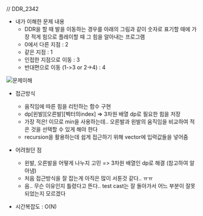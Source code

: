 // DDR_2342

- 내가 이해한 문제 내용
	- DDR을 할 때 발을 이동하는 경우를 아래의 그림과 같이 숫자로 표기할 때에 가장 적게 힘으로 플레이할 때 그 힘을 알아내는 프로그램
	- 0에서 다른 지점 : 2
	- 같은 지점 : 1
	- 인접한 지점으로 이동 : 3
	- 반대편으로 이동 (1->3 or 2->4) : 4

![문제이해](https://www.acmicpc.net/JudgeOnline/upload/201011/ddr.PNG)

- 접근방식
	- 움직임에 따른 힘을 리턴하는 함수 구현
	- dp[왼발][오른발][벡터의index] => 3차원 배열 dp로 필요한 힘을 저장
	- 가장 적은! 이므로 min을 사용하는데.. 오른발과 왼발의 움직임을 비교하여 적은 것을 선택할 수 있게 해야 한다
	- recursion을 활용하는데 쉽게 접근하기 위해 vector에 입력값들을 넣어줌
	

- 어려웠던 점
	- 왼발, 오른발을 어떻게 나누지 고민 => 3차원 배열인 dp로 해결 (참고하여 알아냄)
	- 처음 접근방식을 잘 잡는게 아직은 많이 서툰것 같다.. ㅠㅠ
	- 음.. 무슨 이유인지 틀렸다고 뜬다.. test cast는 잘 돌아가서 어느 부분이 잘못되었는지 모르겠다

- 시간복잡도 : O(N)